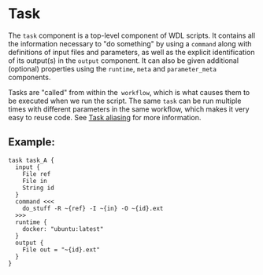 # Task

The `task` component is a top-level component of WDL scripts. It contains all the information necessary to "do something" by using a `command` along with definitions of input files and parameters, as well as the explicit identification of its output(s) in the `output` component. It can also be given additional (optional) properties using the `runtime`, `meta` and `parameter_meta` components.

Tasks are "called" from within the` workflow`, which is what causes them to be executed when we run the script. The same `task` can be run multiple times with different parameters in the same workflow, which makes it very easy to reuse code. See [Task aliasing](task_aliasing.md) for more information.

## Example:

```wdl
task task_A {
  input {
    File ref
    File in
    String id
  }
  command <<<
    do_stuff -R ~{ref} -I ~{in} -O ~{id}.ext
  >>>
  runtime {
    docker: "ubuntu:latest"
  }
  output {
    File out = "~{id}.ext"
  }
}
```
